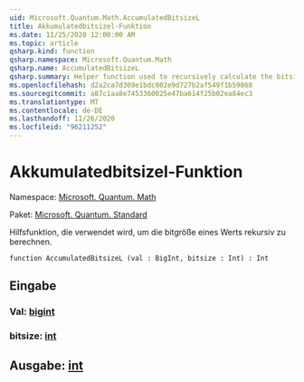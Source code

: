 ```yaml
---
uid: Microsoft.Quantum.Math.AccumulatedBitsizeL
title: Akkumulatedbitsizel-Funktion
ms.date: 11/25/2020 12:00:00 AM
ms.topic: article
qsharp.kind: function
qsharp.namespace: Microsoft.Quantum.Math
qsharp.name: AccumulatedBitsizeL
qsharp.summary: Helper function used to recursively calculate the bitsize of a value.
ms.openlocfilehash: d2a2ca7d309e1bdc002e9d727b2af549f1b59868
ms.sourcegitcommit: a87c1aa8e7453360025e47ba614f25b02ea84ec3
ms.translationtype: MT
ms.contentlocale: de-DE
ms.lasthandoff: 11/26/2020
ms.locfileid: "96211252"
---
```

# <a name="accumulatedbitsizel-function"></a>Akkumulatedbitsizel-Funktion

Namespace: [Microsoft. Quantum. Math](xref:Microsoft.Quantum.Math)

Paket: [Microsoft. Quantum. Standard](https://nuget.org/packages/Microsoft.Quantum.Standard)


Hilfsfunktion, die verwendet wird, um die bitgröße eines Werts rekursiv zu berechnen.

```qsharp
function AccumulatedBitsizeL (val : BigInt, bitsize : Int) : Int
```


## <a name="input"></a>Eingabe

### <a name="val--bigint"></a>Val: [bigint](xref:microsoft.quantum.lang-ref.bigint)




### <a name="bitsize--int"></a>bitsize: [int](xref:microsoft.quantum.lang-ref.int)





## <a name="output--int"></a>Ausgabe: [int](xref:microsoft.quantum.lang-ref.int)


